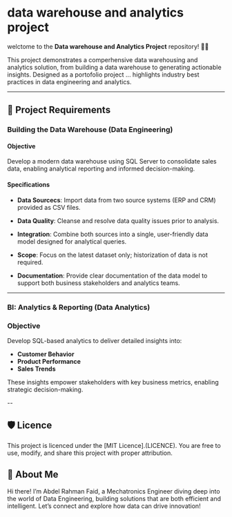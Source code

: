 # data warehouse and analytics project

welctome to the **Data warehouse and Analytics Project** repository! 🚀🚀

This project demonstrates a comperhensive data warehousing and analytics solution, from building a data warehouse to generating actionable insights. Designed as a portofolio project ... 
highlights industry best practices in data engineering and analytics.

---

## 🚀 Project Requirements

### Building the Data Warehouse (Data Engineering)

#### Objective
Develop a modern data warehouse using SQL Server to consolidate sales data, enabling analytical reporting and informed decision-making.

#### Specifications
- **Data Sourcecs**: Import data from two source systems (ERP and CRM) provided as CSV files.

- **Data Quality**: Cleanse and resolve data quality issues prior to analysis.

- **Integration**: Combine both sources into a single, user-friendly data model designed for analytical queries.

- **Scope**: Focus on the latest dataset only; historization of data is not required.

- **Documentation**: Provide clear documentation of the data model to support both business stakeholders and analytics teams.

---

### BI: Analytics & Reporting (Data Analytics)

### Objective
Develop SQL-based analytics to deliver detailed insights into:
- **Customer Behavior**
- **Product Performance**
- **Sales Trends**

These insights empower stakeholders with key business metrics, enabling strategic decision-making.

--

## 🛡️ Licence 

This project is licenced under the [MIT Licence].(LICENCE). You are free to use, modify, and share this project with proper attribution.

## 👋 About Me

Hi there! I’m Abdel Rahman Faid, a Mechatronics Engineer diving deep into the world of Data Engineering, building solutions that are both efficient and intelligent. Let’s connect and explore how data can drive innovation!



  

